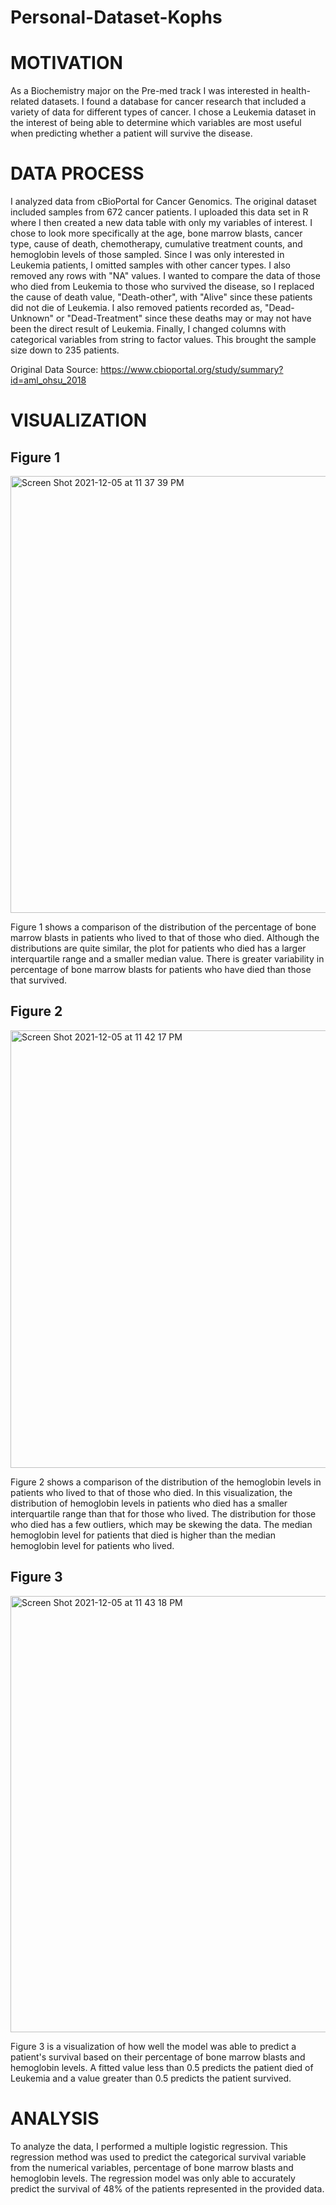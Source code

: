 # Personal-Dataset-Kophs
# MOTIVATION
As a Biochemistry major on the Pre-med track I was interested in health-related datasets. I found a database for cancer research that included a variety of data for different types of cancer. I chose a Leukemia dataset in the interest of being able to determine which variables are most useful when predicting whether a patient will survive the disease.

# DATA PROCESS

I analyzed data from cBioPortal for Cancer Genomics. The original dataset included samples from 672 cancer patients. I uploaded this data set in R where I then created a new data table with only my variables of interest. I chose to look more specifically at the age, bone marrow blasts, cancer type, cause of death, chemotherapy, cumulative treatment counts, and hemoglobin levels of those sampled. Since I was only interested in Leukemia patients, I omitted samples with other cancer types. I also removed any rows with "NA" values. I wanted to compare the data of those who died from Leukemia to those who survived the disease, so I replaced the cause of death value, "Death-other", with "Alive" since these patients did not die of Leukemia. I also removed patients recorded as, "Dead-Unknown" or "Dead-Treatment" since these deaths may or may not have been the direct result of Leukemia. Finally, I changed columns with categorical variables from string to factor values. This brought the sample size down to 235 patients. 

Original Data Source: https://www.cbioportal.org/study/summary?id=aml_ohsu_2018

# VISUALIZATION

## Figure 1 

<img width="699" alt="Screen Shot 2021-12-05 at 11 37 39 PM" src="https://user-images.githubusercontent.com/91345977/144806216-dc532a9d-c230-406c-9f9c-04ed60a0f9b7.png">

Figure 1 shows a comparison of the distribution of the percentage of bone marrow blasts in patients who lived to that of those who died. Although the distributions are quite similar, the plot for patients who died has a larger interquartile range and a smaller median value. There is greater variability in percentage of bone marrow blasts for patients who have died than those that survived. 

## Figure 2

<img width="700" alt="Screen Shot 2021-12-05 at 11 42 17 PM" src="https://user-images.githubusercontent.com/91345977/144806768-3c78b1b2-f4c2-47c4-8db1-1aeaeb42184f.png">

Figure 2 shows a comparison of the distribution of the hemoglobin levels in patients who lived to that of those who died. In this visualization, the distribution of hemoglobin levels in patients who died has a smaller interquartile range than that for those who lived. The distribution for those who died has a few outliers, which may be skewing the data. The median hemoglobin level for patients that died is higher than the median hemoglobin level for patients who lived. 

## Figure 3 

<img width="698" alt="Screen Shot 2021-12-05 at 11 43 18 PM" src="https://user-images.githubusercontent.com/91345977/144806847-812c3a33-c32f-4963-bbb9-efbacf59e805.png">

Figure 3 is a visualization of how well the model was able to predict a patient's survival based on their percentage of bone marrow blasts and hemoglobin levels. A fitted value less than 0.5 predicts the patient died of Leukemia and a value greater than 0.5 predicts the patient survived. 

# ANALYSIS

To analyze the data, I performed a multiple logistic regression. This regression method was used to predict the categorical survival variable from the numerical variables, percentage of bone marrow blasts and hemoglobin levels. The regression model was only able to accurately predict the survival of 48% of the patients represented in the provided data. 

